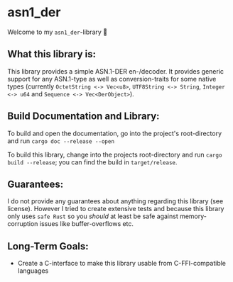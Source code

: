 asn1_der
========
Welcome to my `asn1_der`-library 🎉


What this library is:
---------------------
This library provides a simple ASN.1-DER en-/decoder.
It provides generic support for any ASN.1-type as well as conversion-traits for some native types (currently
`OctetString <-> Vec<u8>`, `UTF8String <-> String`, `Integer <-> u64` and `Sequence <-> Vec<DerObject>`).


Build Documentation and Library:
--------------------------------
To build and open the documentation, go into the project's root-directory and run `cargo doc --release --open`

To build this library, change into the projects root-directory and run `cargo build --release`; you can find the build
in `target/release`.


Guarantees:
-----------
I do not provide any guarantees about anything regarding this library (see license).
However I tried to create extensive tests and because this library only uses `safe Rust` so you _should_ at least be
safe against memory-corruption issues like buffer-overflows etc.


Long-Term Goals:
----------------
 - Create a C-interface to make this library usable from C-FFI-compatible languages